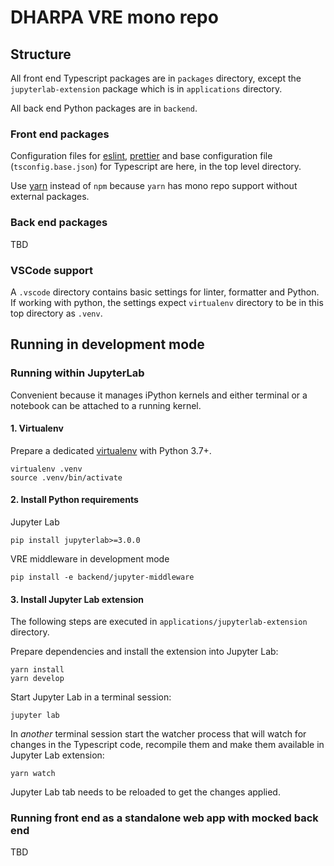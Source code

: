 # DHARPA VRE mono repo

## Structure

All front end Typescript packages are in `packages` directory, except the `jupyterlab-extension` package which is in `applications` directory.

All back end Python packages are in `backend`.

### Front end packages

Configuration files for [eslint](https://eslint.org/), [prettier](https://prettier.io/) and base configuration file (`tsconfig.base.json`) for Typescript are here, in the top level directory.

Use [yarn](https://yarnpkg.com/) instead of `npm` because `yarn` has mono repo support without external packages.

### Back end packages

TBD

### VSCode support

A `.vscode` directory contains basic settings for linter, formatter and Python.
If working with python, the settings expect `virtualenv` directory to be in this top directory as `.venv`.

## Running in development mode

### Running within JupyterLab

Convenient because it manages iPython kernels and either terminal or a notebook can be attached to a running kernel.

#### 1. Virtualenv

Prepare a dedicated [virtualenv](https://virtualenv.pypa.io/en/latest/user_guide.html#introduction) with Python 3.7+.

```
virtualenv .venv
source .venv/bin/activate
```

#### 2. Install Python requirements

Jupyter Lab

```
pip install jupyterlab>=3.0.0
```

VRE middleware in development mode

```
pip install -e backend/jupyter-middleware
```

#### 3. Install Jupyter Lab extension

The following steps are executed in `applications/jupyterlab-extension` directory.

Prepare dependencies and install the extension into Jupyter Lab:

```
yarn install
yarn develop
```

Start Jupyter Lab in a terminal session:

```
jupyter lab
```

In _another_ terminal session start the watcher process that will watch for changes in the Typescript code, recompile them and make them available in Jupyter Lab extension:

```
yarn watch
```

Jupyter Lab tab needs to be reloaded to get the changes applied.

### Running front end as a standalone web app with mocked back end

TBD

```

```
